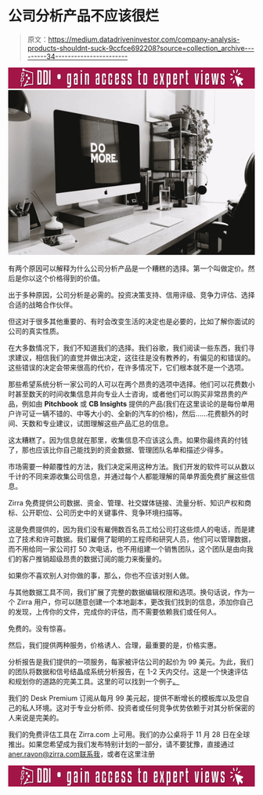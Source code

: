# 公司分析产品不应该很烂

> 原文：<https://medium.datadriveninvestor.com/company-analysis-products-shouldnt-suck-9ccfce692208?source=collection_archive---------34----------------------->

[![](img/ed82c355dbf618cf65530d268a3585ff.png)](http://www.track.datadriveninvestor.com/ExpertRi160px)![](img/9b7e6013864b7a0a5c6979d9e71c35f6.png)

有两个原因可以解释为什么公司分析产品是一个糟糕的选择。第一个叫做定价。然后是你以这个价格得到的价值。

出于多种原因，公司分析是必需的。投资决策支持、信用评级、竞争力评估、选择合适的战略合作伙伴。

但这对于很多其他重要的、有时会改变生活的决定也是必要的，比如了解你面试的公司的真实性质。

在大多数情况下，我们不知道我们的选择。我们谷歌，我们阅读一些东西，我们寻求建议，相信我们的直觉并做出决定，这往往是没有教养的，有偏见的和错误的。这些错误的决定会带来很高的代价，在许多情况下，它们根本就不是一个选项。

那些希望系统分析一家公司的人可以在两个昂贵的选项中选择。他们可以花费数小时甚至数天的时间收集信息并向专业人士咨询，或者他们可以购买非常昂贵的产品，例如由 **Pitchbook** 或 **CB Insights** 提供的产品(我们在这里谈论的是每份单用户许可证一辆不错的、中等大小的、全新的汽车的价格)，然后……花费额外的时间、天数和专业建议，试图理解这些产品汇总的信息。

这太糟糕了。因为信息就在那里，收集信息不应该这么贵。如果你最终真的付钱了，那也应该比你自己能找到的资金数据、管理团队名单和描述少得多。

市场需要一种颠覆性的方法，我们决定采用这种方法。我们开发的软件可以从数以千计的不同来源收集公司信息，并通过每个人都能理解的简单界面免费扩展这些信息。

Zirra 免费提供公司数据、资金、管理、社交媒体链接、流量分析、知识产权和商标、公开职位、公司历史中的关键事件、竞争环境扫描等。

这是免费提供的，因为我们没有雇佣数百名员工给公司打这些烦人的电话，而是建立了技术和许可数据。我们雇佣了聪明的工程师和研究人员，他们可以管理数据，而不用给同一家公司打 50 次电话，也不用组建一个销售团队，这个团队是由向我们的客户推销超级昂贵的数据订阅的能力来衡量的。

如果你不喜欢别人对你做的事，那么，你也不应该对别人做。

与其他数据工具不同，我们扩展了完整的数据编辑权限和选项。换句话说，作为一个 Zirra 用户，你可以随意创建一个本地副本，更改我们找到的信息，添加你自己的发现，上传你的文件，完成你的评估，而不需要依赖我们或任何人。

免费的。没有惊喜。

然后，我们提供两种服务，价格诱人、合理，最重要的是，价格实惠。

分析报告是我们提供的一项服务，每家被评估公司的起价为 99 美元。为此，我们的团队将数据和信号结晶成系统分析报告，在 1-2 天内交付。这是一个快速评估和规划你的道路的完美工具。这里的可以找到一个例子[。](https://www.zirra.com/full-report/spotify/mNXNgL)

我们的 Desk Premium 订阅从每月 99 美元起，提供不断增长的模板库以及您自己的私人环境。这对于专业分析师、投资者或任何竞争优势依赖于对其分析保密的人来说是完美的。

我们的免费评估工具在 Zirra.com 上可用。我们的办公桌将于 11 月 28 日在全球推出。如果您希望成为我们发布特别计划的一部分，请不要犹豫，直接通过 aner.ravon@zirra.com[联系我](mailto:aner.ravon@zirra.com)，或者在这里注册

[![](img/67bf58c60f4a1c794ef1f42906dc5bd1.png)](http://www.track.datadriveninvestor.com/ExpertRi160pxB)